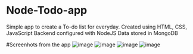 # Node-Todo-app
Simple app to create a To-do list for everyday.
Created using HTML, CSS, JavaScript
Backend configured with NodeJS
Data stored in MongoDB

#Screenhots from the app
![image](https://user-images.githubusercontent.com/67317674/214088161-4ef09efb-56ef-40d6-a3e7-16903a7138cd.png)
![image](https://user-images.githubusercontent.com/67317674/214088615-2eca20f1-dce8-4de8-b182-fc704d563cd4.png)
![image](https://user-images.githubusercontent.com/67317674/214088950-26a53f0f-67a7-4d1d-a718-adeb67673a3d.png)
![image](https://user-images.githubusercontent.com/67317674/214089040-87bbe614-ea30-4dc2-b717-ef8a1a937aa8.png)
